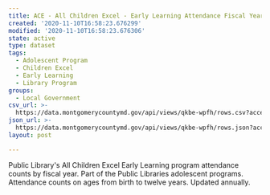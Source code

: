 ```yaml
---
title: ACE - All Children Excel - Early Learning Attendance Fiscal Year 17
created: '2020-11-10T16:58:23.676299'
modified: '2020-11-10T16:58:23.676306'
state: active
type: dataset
tags:
  - Adolescent Program
  - Children Excel
  - Early Learning
  - Library Program
groups:
  - Local Government
csv_url: >-
  https://data.montgomerycountymd.gov/api/views/qkbe-wpfh/rows.csv?accessType=DOWNLOAD
json_url: >-
  https://data.montgomerycountymd.gov/api/views/qkbe-wpfh/rows.json?accessType=DOWNLOAD
layout: post

---
```

Public Library's All Children Excel Early Learning program attendance counts by fiscal year. Part of the Public Libraries adolescent programs. Attendance counts on ages from birth to twelve years. Updated annually.
